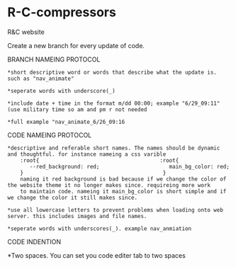 # R-C-compressors
R&amp;C website

Create a new branch for every update of code.

BRANCH NAMEING PROTOCOL 

    *short descriptive word or words that describe what the update is. such as "nav_animate"
    
    *seperate words with underscore(_)
    
    *include date + time in the format m/dd 00:00; example "6/29_09:11" (use military time so am and pm r not needed
    
    *full example "nav_animate_6/26_09:16
   
 CODE NAMEING PROTOCOL
 
    *descriptive and referable short names. The names should be dynamic and thoughtful. for instance nameing a css varible
        :root{                                      :root{
           --red_background: red;                      main_bg_color: red;
        }                                            }
        naming it red background is bad because if we change the color of the website theme it no longer makes since. requireing more work
        to maintain code. nameing it main_bg_color is short simple and if we change the color it still makes since.
        
    *use all lowercase letters to prevent problems when loading onto web server. this includes images and file names.
    
    *seperate words with underscores(_). example nav_anmiation
 
 CODE INDENTION
 
   *Two spaces. You can set you code editer tab to two spaces

